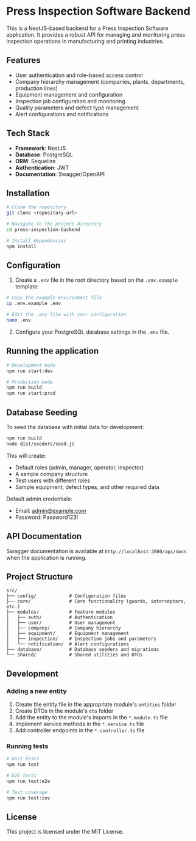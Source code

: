 # Press Inspection Software Backend

This is a NestJS-based backend for a Press Inspection Software application. It provides a robust API for managing and monitoring press inspection operations in manufacturing and printing industries.

## Features

- User authentication and role-based access control
- Company hierarchy management (companies, plants, departments, production lines)
- Equipment management and configuration
- Inspection job configuration and monitoring
- Quality parameters and defect type management
- Alert configurations and notifications

## Tech Stack

- **Framework**: NestJS
- **Database**: PostgreSQL
- **ORM**: Sequelize
- **Authentication**: JWT
- **Documentation**: Swagger/OpenAPI

## Installation

```bash
# Clone the repository
git clone <repository-url>

# Navigate to the project directory
cd press-inspection-backend

# Install dependencies
npm install
```

## Configuration

1. Create a `.env` file in the root directory based on the `.env.example` template:

```bash
# Copy the example environment file
cp .env.example .env

# Edit the .env file with your configuration
nano .env
```

2. Configure your PostgreSQL database settings in the `.env` file.

## Running the application

```bash
# Development mode
npm run start:dev

# Production mode
npm run build
npm run start:prod
```

## Database Seeding

To seed the database with initial data for development:

```bash
npm run build
node dist/seeders/seed.js
```

This will create:
- Default roles (admin, manager, operator, inspector)
- A sample company structure
- Test users with different roles
- Sample equipment, defect types, and other required data

Default admin credentials:
- Email: admin@example.com
- Password: Password123!

## API Documentation

Swagger documentation is available at `http://localhost:3000/api/docs` when the application is running.

## Project Structure

```
src/
├── config/            # Configuration files
├── core/              # Core functionality (guards, interceptors, etc.)
├── modules/           # Feature modules
│   ├── auth/          # Authentication
│   ├── user/          # User management
│   ├── company/       # Company hierarchy
│   ├── equipment/     # Equipment management
│   ├── inspection/    # Inspection jobs and parameters
│   └── notification/  # Alert configurations
├── database/          # Database seeders and migrations
└── shared/            # Shared utilities and DTOs
```

## Development

### Adding a new entity

1. Create the entity file in the appropriate module's `entities` folder
2. Create DTOs in the module's `dto` folder
3. Add the entity to the module's imports in the `*.module.ts` file
4. Implement service methods in the `*.service.ts` file
5. Add controller endpoints in the `*.controller.ts` file

### Running tests

```bash
# Unit tests
npm run test

# E2E tests
npm run test:e2e

# Test coverage
npm run test:cov
```

## License

This project is licensed under the MIT License.